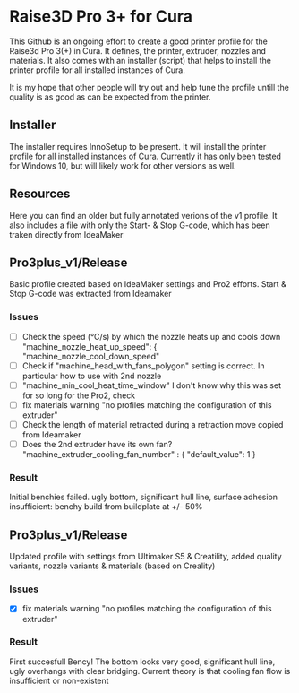 # Raise3D Pro 3+ for Cura
This Github is an ongoing effort to create a good printer profile for the Raise3d Pro 3(+) in Cura. It defines, the printer, extruder, nozzles and materials. It also comes with an installer (script) that helps to install the printer profile for all installed instances of Cura. 

It is my hope that other people will try out and help tune the profile untill the quality is as good as can be expected from the printer.

## Installer
The installer requires InnoSetup to be present. It will  install the printer profile for all installed instances of Cura. Currently it has only been tested for Windows 10, but will likely work for other versions as well.  

## Resources
Here you can find an older but fully annotated verions of the  v1 profile. It also includes a file with only the Start- & Stop G-code, which has been traken directly from IdeaMaker

## Pro3plus_v1/Release
Basic profile created based on IdeaMaker settings and Pro2 efforts. Start & Stop G-code was extracted from Ideamaker

### Issues 
- [ ] Check the speed (°C/s) by which the nozzle heats up and cools down 
   "machine_nozzle_heat_up_speed": {
   "machine_nozzle_cool_down_speed"
- [ ] Check if "machine_head_with_fans_polygon" setting is correct. In particular how to use with 2nd nozzle
- [ ] "machine_min_cool_heat_time_window" I don't know why this was set for so long for the Pro2, check      
- [ ] fix materials warning  "no profiles matching the configuration of this extruder"
- [ ] Check the length of material retracted during a retraction move copied from Ideamaker
- [ ] Does the 2nd extruder have its own fan?  "machine_extruder_cooling_fan_number" : { "default_value": 1 }

### Result
Initial benchies failed.  ugly bottom, significant hull line, surface adhesion insufficient: benchy build from buildplate at +/- 50%

## Pro3plus_v1/Release
Updated profile with settings from Ultimaker S5 & Creatility, added quality variants, nozzle variants & materials (based on Creality)

### Issues 
- [X] fix materials warning  "no profiles matching the configuration of this extruder"

### Result
First succesfull Bency! The bottom looks very good, significant hull line, ugly overhangs with clear bridging. Current theory is that cooling fan flow is insufficient or non-existent



